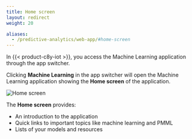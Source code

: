 ```yaml
---
title: Home screen
layout: redirect
weight: 20

aliases:
  - /predictive-analytics/web-app/#home-screen
---
```


In {{< product-c8y-iot >}}, you access the Machine Learning application through the app switcher.

Clicking **Machine Learning** in the app switcher will open the Machine Learning application showing the  **Home screen** of the application.

![Home screen](/images/zementis/zementis-home-screen.png)

The **Home screen** provides:

* An introduction to the application
* Quick links to important topics like machine learning and PMML
* Lists of your models and resources
